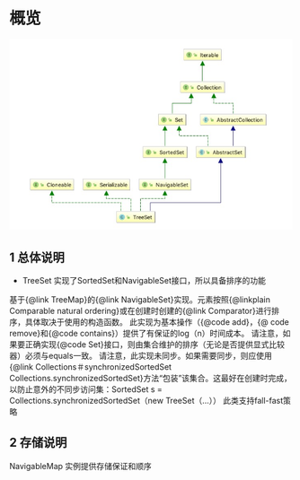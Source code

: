 # 概览

![treeSet](images/treeSet.jpg)

## 1 总体说明

* TreeSet 实现了SortedSet和NavigableSet接口，所以具备排序的功能

基于{@link TreeMap}的{@link NavigableSet}实现。元素按照{@linkplain Comparable natural ordering}或在创建时创建的{@link Comparator}进行排序，具体取决于使用的构造函数。
此实现为基本操作（{@code add}，{@ code remove}和{@code contains}）提供了有保证的log（n）时间成本。
请注意，如果要正确实现{@code Set}接口，则由集合维护的排序（无论是否提供显式比较器）必须与equals一致。
请注意，此实现未同步。如果需要同步，则应使用{@link Collections＃synchronizedSortedSet Collections.synchronizedSortedSet}方法“包装”该集合。这最好在创建时完成，以防止意外的不同步访问集：SortedSet s = Collections.synchronizedSortedSet（new TreeSet（...））
此类支持fall-fast策略

## 2 存储说明

NavigableMap 实例提供存储保证和顺序